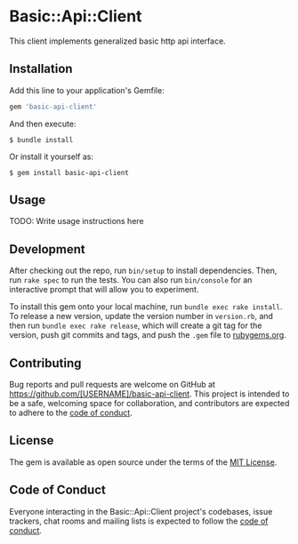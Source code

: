 # Basic::Api::Client

This client implements generalized basic http api interface.

## Installation

Add this line to your application's Gemfile:

```ruby
gem 'basic-api-client'
```

And then execute:

    $ bundle install

Or install it yourself as:

    $ gem install basic-api-client

## Usage

TODO: Write usage instructions here

## Development

After checking out the repo, run `bin/setup` to install dependencies. Then, run `rake spec` to run the tests. You can also run `bin/console` for an interactive prompt that will allow you to experiment.

To install this gem onto your local machine, run `bundle exec rake install`. To release a new version, update the version number in `version.rb`, and then run `bundle exec rake release`, which will create a git tag for the version, push git commits and tags, and push the `.gem` file to [rubygems.org](https://rubygems.org).

## Contributing

Bug reports and pull requests are welcome on GitHub at https://github.com/[USERNAME]/basic-api-client. This project is intended to be a safe, welcoming space for collaboration, and contributors are expected to adhere to the [code of conduct](https://github.com/[USERNAME]/basic-api-client/blob/master/CODE_OF_CONDUCT.md).


## License

The gem is available as open source under the terms of the [MIT License](https://opensource.org/licenses/MIT).

## Code of Conduct

Everyone interacting in the Basic::Api::Client project's codebases, issue trackers, chat rooms and mailing lists is expected to follow the [code of conduct](https://github.com/[USERNAME]/basic-api-client/blob/master/CODE_OF_CONDUCT.md).
